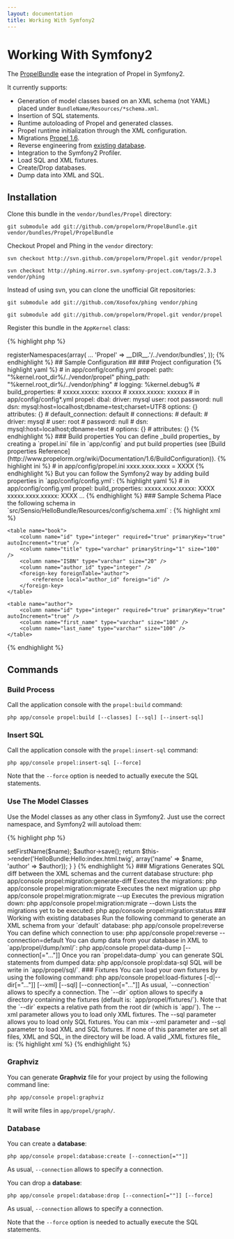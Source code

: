 ```yaml
---
layout: documentation
title: Working With Symfony2
---
```


# Working With Symfony2 #

The [PropelBundle](http://www.github.com/propelorm/PropelBundle) ease the integration of Propel in Symfony2.

It currently supports:

* Generation of model classes based on an XML schema (not YAML) placed under `BundleName/Resources/*schema.xml`.
* Insertion of SQL statements.
* Runtime autoloading of Propel and generated classes.
* Propel runtime initialization through the XML configuration.
* Migrations [Propel 1.6](../documentation/10-migrations).
* Reverse engineering from [existing database](./existing-database).
* Integration to the Symfony2 Profiler.
* Load SQL and XML fixtures.
* Create/Drop databases.
* Dump data into XML and SQL.

## Installation ##

Clone this bundle in the `vendor/bundles/Propel` directory:

    git submodule add git://github.com/propelorm/PropelBundle.git vendor/bundles/Propel/PropelBundle

Checkout Propel and Phing in the `vendor` directory:

    svn checkout http://svn.github.com/propelorm/Propel.git vendor/propel

    svn checkout http://phing.mirror.svn.symfony-project.com/tags/2.3.3 vendor/phing

Instead of using svn, you can clone the unofficial Git repositories:

    git submodule add git://github.com/Xosofox/phing vendor/phing

    git submodule add git://github.com/propelorm/Propel.git vendor/propel

Register this bundle in the `AppKernel` class:

{% highlight php %}
<?php

public function registerBundles()
{
    $bundles = array(
        ...

        // PropelBundle
        new Propel\PropelBundle\PropelBundle(),
        // register your bundles
        new Sensio\HelloBundle\HelloBundle(),
    );

    ...
}
{% endhighlight %}

Don't forget to register the PropelBundle namespace in `app/autoload.php`:

{% highlight php %}
<?php

$loader->registerNamespaces(array(
    ...

    'Propel' => __DIR__.'/../vendor/bundles',
));
{% endhighlight %}


## Sample Configuration ##

### Project configuration

{% highlight yaml %}
# in app/config/config.yml
propel:
    path:       "%kernel.root_dir%/../vendor/propel"
    phing_path: "%kernel.root_dir%/../vendor/phing"
#    logging:   %kernel.debug%
#    build_properties:
#        xxxxx.xxxxx: xxxxxx
#        xxxxx.xxxxx: xxxxxx

# in app/config/config*.yml
propel:
    dbal:
        driver:               mysql
        user:                 root
        password:             null
        dsn:                  mysql:host=localhost;dbname=test;charset=UTF8
        options:              {}
        attributes:           {}
#        default_connection:       default
#        connections:
#           default:
#               driver:               mysql
#               user:                 root
#               password:             null
#               dsn:                  mysql:host=localhost;dbname=test
#               options:              {}
#               attributes:           {}
{% endhighlight %}


### Build properties

You can define _build properties_ by creating a `propel.ini` file in `app/config` and put build properties (see [Build properties Reference](http://www.propelorm.org/wiki/Documentation/1.6/BuildConfiguration)).

{% highlight ini %}
# in app/config/propel.ini
xxxx.xxxx.xxxx = XXXX
{% endhighlight %}

But you can follow the Symfony2 way by adding build properties in `app/config/config.yml`:

{% highlight yaml %}
# in app/config/config.yml
propel:
    build_properties:
        xxxxx.xxxx.xxxxx:   XXXX
        xxxxx.xxxx.xxxxx:   XXXX
        ...
{% endhighlight %}


### Sample Schema

Place the following schema in `src/Sensio/HelloBundle/Resources/config/schema.xml` :

{% highlight xml %}
<?xml version="1.0" encoding="UTF-8"?>
<database name="default" namespace="Sensio\HelloBundle\Model" defaultIdMethod="native">

    <table name="book">
        <column name="id" type="integer" required="true" primaryKey="true" autoIncrement="true" />
        <column name="title" type="varchar" primaryString="1" size="100" />
        <column name="ISBN" type="varchar" size="20" />
        <column name="author_id" type="integer" />
        <foreign-key foreignTable="author">
            <reference local="author_id" foreign="id" />
        </foreign-key>
    </table>

    <table name="author">
        <column name="id" type="integer" required="true" primaryKey="true" autoIncrement="true" />
        <column name="first_name" type="varchar" size="100" />
        <column name="last_name" type="varchar" size="100" />
    </table>

</database>
{% endhighlight %}


## Commands

### Build Process

Call the application console with the `propel:build` command:

    php app/console propel:build [--classes] [--sql] [--insert-sql]


### Insert SQL

Call the application console with the `propel:insert-sql` command:

    php app/console propel:insert-sql [--force]

Note that the `--force` option is needed to actually execute the SQL statements.


### Use The Model Classes

Use the Model classes as any other class in Symfony2. Just use the correct namespace, and Symfony2 will autoload them:

{% highlight php %}
<?php

class HelloController extends Controller
{
    public function indexAction($name)
    {
        $author = new \Sensio\HelloBundle\Model\Author();
        $author->setFirstName($name);
        $author->save();

        return $this->render('HelloBundle:Hello:index.html.twig', array('name' => $name, 'author' => $author));
    }
}
{% endhighlight %}


### Migrations

Generates SQL diff between the XML schemas and the current database structure:

    php app/console propel:migration:generate-diff

Executes the migrations:

    php app/console propel:migration:migrate

Executes the next migration up:

    php app/console propel:migration:migrate --up

Executes the previous migration down:

    php app/console propel:migration:migrate --down

Lists the migrations yet to be executed:

    php app/console propel:migration:status


### Working with existing databases

Run the following command to generate an XML schema from your `default` database:

    php app/console propel:reverse

You can define which connection to use:

    php app/console propel:reverse --connection=default

You can dump data from your database in XML to `app/propel/dump/xml/`:

    php app/console propel:data-dump [--connection[="..."]]

Once you ran `propel:data-dump` you can generate SQL statements from dumped data:

    php app/console propl:data-sql

SQL will be write in `app/propel/sql/`.


### Fixtures

You can load your own fixtures by using the following command:

    php app/console propel:load-fixtures [-d|--dir[="..."]] [--xml] [--sql] [--connection[="..."]]

As usual, `--connection` allows to specify a connection.

The `--dir` option allows to specify a directory containing the fixtures (default is: `app/propel/fixtures/`).
Note that the `--dir` expects a relative path from the root dir (which is `app/`).

The --xml parameter allows you to load only XML fixtures.
The --sql parameter allows you to load only SQL fixtures.
You can mix --xml parameter and --sql parameter to load XML and SQL fixtures.
If none of this parameter are set all files, XML and SQL, in the directory will be load.

A valid _XML fixtures file_ is:

{% highlight xml %}
<?xml version="1.0" encoding="utf-8"?>
<dataset name="all">
    <Object Id="..." />
</dataset>
{% endhighlight %}


### Graphviz

You can generate **Graphviz** file for your project by using the following command line:

    php app/console propel:graphviz

It will write files in `app/propel/graph/`.


### Database

You can create a **database**:

    php app/console propel:database:create [--connection[=""]]

As usual, `--connection` allows to specify a connection.


You can drop a **database**:

    php app/console propel:database:drop [--connection[=""]] [--force]

As usual, `--connection` allows to specify a connection.

Note that the `--force` option is needed to actually execute the SQL statements.
